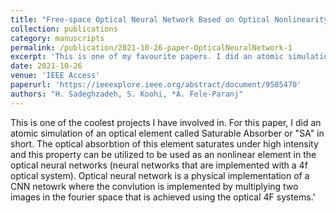 ```yaml
---
title: "Free-space Optical Neural Network Based on Optical Nonlinearity and Pooling Operations"
collection: publications
category: manuscripts
permalink: /publication/2021-10-26-paper-OpticalNeuralNetwork-1
excerpt: 'This is one of my favourite papers. I did an atomic simulation of an optical element to be used as the source of non-linearity in an optical neural network where it acts somehow like an activation function.'
date: 2021-10-26
venue: 'IEEE Access'
paperurl: 'https://ieeexplore.ieee.org/abstract/document/9585470'
authors: "H. Sadeghzadeh, S. Koohi, *A. Fele-Paranj"
---
```


This is one of the coolest projects I have involved in. For this paper, I did an atomic simulation of an optical element called Saturable Absorber or "SA" in short. The optical absorbtion of this element saturates under high intensity and this property can be utilized to be used as an nonlinear element in the optical neural networks (neural networks that are implemented with a 4f optical system). Optical neural network is a physical implementation of a CNN netowrk where the convlution is implemented by multiplying two images in the fourier space that is achieved using the optical 4F systems.'